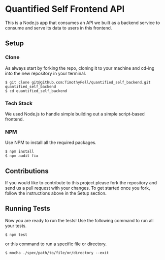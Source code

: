 # Quantified Self Frontend API

This is a Node.js app that consumes an API we built as a backend service to consume and serve its data to users in this frontend.


## Setup

### Clone
As always start by forking the repo, cloning it to your machine and cd-ing into the new repository in your terminal.

````terminal
$ git clone git@github.com:TimothyFell/quantified_self_backend.git quantified_self_backend
$ cd quantified_self_backend
````

### Tech Stack
We used Node.js to handle simple building out a simple script-based frontend.

### NPM
Use NPM to install all the required packages.

````terminal
$ npm install
$ npm audit fix
````

## Contributions

If you would like to contribute to this project please fork the repository and send us a pull request with your changes. To get started once you fork, follow the instructions above in the Setup section.

## Running Tests
Now you are ready to run the tests! Use the following command to run all your tests.

````terminal
$ npm test
````

or this command to run a specific file or directory.

````terminal
$ mocha ./spec/path/to/file/or/directory --exit
````
